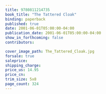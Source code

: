 ```yaml
---
title: 9780811214735
book_title: "The Tattered Cloak"
binding: paperback
published: true
date: 2001-06-01T05:00:00-04:00
publication_date: 2001-06-01T05:00:00-04:00
show_in_forthcoming: false
contributors:

cover_image_path: The_Tattered_Cloak.jpg
forsale: true
saleprice:
shipping_charge:
price_us: 14.95
price_cn:
trim_size: 5x8
page_count: 324
---
```


